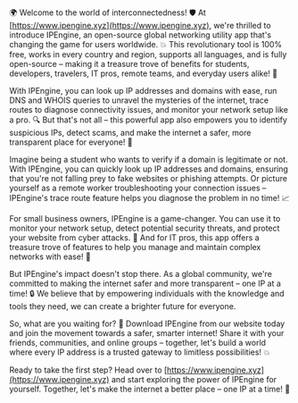 🌍 Welcome to the world of interconnectedness! 🛡️ At [https://www.ipengine.xyz](https://www.ipengine.xyz), we're thrilled to introduce IPEngine, an open-source global networking utility app that's changing the game for users worldwide. 💥 This revolutionary tool is 100% free, works in every country and region, supports all languages, and is fully open-source – making it a treasure trove of benefits for students, developers, travelers, IT pros, remote teams, and everyday users alike! 🎉

With IPEngine, you can look up IP addresses and domains with ease, run DNS and WHOIS queries to unravel the mysteries of the internet, trace routes to diagnose connectivity issues, and monitor your network setup like a pro. 🔍 But that's not all – this powerful app also empowers you to identify suspicious IPs, detect scams, and make the internet a safer, more transparent place for everyone! 🚀

Imagine being a student who wants to verify if a domain is legitimate or not. With IPEngine, you can quickly look up IP addresses and domains, ensuring that you're not falling prey to fake websites or phishing attempts. Or picture yourself as a remote worker troubleshooting your connection issues – IPEngine's trace route feature helps you diagnose the problem in no time! 📈

For small business owners, IPEngine is a game-changer. You can use it to monitor your network setup, detect potential security threats, and protect your website from cyber attacks. 💪 And for IT pros, this app offers a treasure trove of features to help you manage and maintain complex networks with ease! 🚀

But IPEngine's impact doesn't stop there. As a global community, we're committed to making the internet safer and more transparent – one IP at a time! 🔒 We believe that by empowering individuals with the knowledge and tools they need, we can create a brighter future for everyone.

So, what are you waiting for? 🤔 Download IPEngine from our website today and join the movement towards a safer, smarter internet! Share it with your friends, communities, and online groups – together, let's build a world where every IP address is a trusted gateway to limitless possibilities! 💥

Ready to take the first step? Head over to [https://www.ipengine.xyz](https://www.ipengine.xyz) and start exploring the power of IPEngine for yourself. Together, let's make the internet a better place – one IP at a time! 🌟